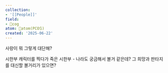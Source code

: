 ```yaml
---
collection:
- '[[People]]'
field:
- 👾cog
atom: 🧭atom(PCO🔃)
created: '2025-06-22'
---
```


사랑이 뭐 그렇게 대단해?

시한부 캐릭터를 찍다가 죽은 시한부 - 나라도 궁금해서 볼거 같은데?
그 희망과 판타지를 대신할 볼거리가 있으면?
